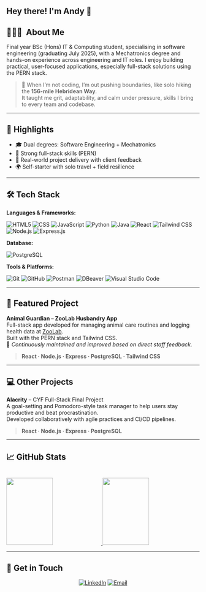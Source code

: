 <h2> Hey there! I'm Andy 👋</h2>

## 👨🏻‍💻 &nbsp;About Me

Final year BSc (Hons) IT & Computing student, specialising in software engineering (graduating July 2025), with a Mechatronics degree and hands-on experience across engineering and IT roles. I enjoy building practical, user-focused applications, especially full-stack solutions using the PERN stack.

> 🥾 When I’m not coding, I’m out pushing boundaries, like solo hiking the **156-mile Hebridean Way**.  
> It taught me grit, adaptability, and calm under pressure, skills I bring to every team and codebase.

---

## 🌟 Highlights
- 🎓 Dual degrees: Software Engineering + Mechatronics  
- 🧠 Strong full-stack skills (PERN)  
- 🔧 Real-world project delivery with client feedback  
- 🌍 Self-starter with solo travel + field resilience  

---

## 🛠 Tech Stack

**Languages & Frameworks:**

  ![HTML5](https://img.shields.io/badge/-HTML5-333333?style=flat&logo=HTML5)
  ![CSS](https://img.shields.io/badge/-CSS-333333?style=flat&logo=CSS3&logoColor=1572B6)
  ![JavaScript](https://img.shields.io/badge/-JavaScript-333333?style=flat&logo=javascript)
  ![Python](https://img.shields.io/badge/-Python-333333?style=flat&logo=python&logoColor=3776AB)
  ![Java](https://img.shields.io/badge/-Java-333333?style=flat&logo=java&logoColor=007396)
  ![React](https://img.shields.io/badge/-React-333333?style=flat&logo=react)
  ![Tailwind CSS](https://img.shields.io/badge/-TailwindCSS-333333?style=flat&logo=tailwindcss&logoColor=38B2AC)
  ![Node.js](https://img.shields.io/badge/-Node.js-333333?style=flat&logo=node.js)
  ![Express.js](https://img.shields.io/badge/-Express.js-333333?style=flat&logo=express)

**Database:**

  ![PostgreSQL](https://img.shields.io/badge/-PostgreSQL-333333?style=flat&logo=postgresql)

**Tools & Platforms:**

  ![Git](https://img.shields.io/badge/-Git-333333?style=flat&logo=git)
  ![GitHub](https://img.shields.io/badge/-GitHub-333333?style=flat&logo=github)
  ![Postman](https://img.shields.io/badge/-Postman-333333?style=flat&logo=postman&logoColor=FF6C37)
  ![DBeaver](https://img.shields.io/badge/-DBeaver-333333?style=flat)
  ![Visual Studio Code](https://img.shields.io/badge/-Visual%20Studio%20Code-333333?style=flat&logo=visual-studio-code&logoColor=007ACC)

---

## 🐾 Featured Project

**Animal Guardian – ZooLab Husbandry App**  
Full-stack app developed for managing animal care routines and logging health data at <a href="https://www.linkedin.com/company/zoolabuk/" target="_blank" rel="noopener noreferrer">ZooLab</a>.  
Built with the PERN stack and Tailwind CSS.  
📌 *Continuously maintained and improved based on direct staff feedback.*  
> **React · Node.js · Express · PostgreSQL · Tailwind CSS**

---

## 💻 Other Projects

**Alacrity** – CYF Full-Stack Final Project  
A goal-setting and Pomodoro-style task manager to help users stay productive and beat procrastination.  
Developed collaboratively with agile practices and CI/CD pipelines.  
> **React · Node.js · Express · PostgreSQL**

---

## 📈 GitHub Stats

<br/>
<a href="https://github.com/andy-robertson">
  <img height="175em" width="49%" src="https://github-readme-stats.vercel.app/api?username=andy-robertson&theme=buefy&show_icons=true" />
  <img height="175em" width="49%" src="https://github-readme-stats.vercel.app/api/top-langs/?username=andy-robertson&theme=buefy&layout=compact" />
</a>
<br/>

---

## 🤝 Get in Touch

<p align="center">
<a href="https://www.linkedin.com/in/andy~robertson/"><img alt="LinkedIn" src="https://img.shields.io/badge/LinkedIn-Andy%20Robertson-blue?style=flat-square&logo=linkedin"></a>
<a href="mailto:andy.robertson@posteo.uk"><img alt="Email" src="https://img.shields.io/badge/Email-andy.robertson@posteo.uk-blue?style=flat-square&logo=gmail"></a>
</p>
